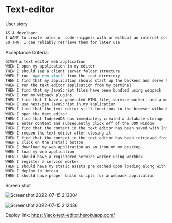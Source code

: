 # Text-editor

User story

```md
AS A developer
I WANT to create notes or code snippets with or without an internet connection
SO THAT I can reliably retrieve them for later use
```

Acceptance Criteria:

```md
GIVEN a text editor web application
WHEN I open my application in my editor
THEN I should see a client server folder structure
WHEN I run `npm run start` from the root directory
THEN I find that my application should start up the backend and serve the client
WHEN I run the text editor application from my terminal
THEN I find that my JavaScript files have been bundled using webpack
WHEN I run my webpack plugins
THEN I find that I have a generated HTML file, service worker, and a manifest file
WHEN I use next-gen JavaScript in my application
THEN I find that the text editor still functions in the browser without errors
WHEN I open the text editor
THEN I find that IndexedDB has immediately created a database storage
WHEN I enter content and subsequently click off of the DOM window
THEN I find that the content in the text editor has been saved with IndexedDB
WHEN I reopen the text editor after closing it
THEN I find that the content in the text editor has been retrieved from our IndexedDB
WHEN I click on the Install button
THEN I download my web application as an icon on my desktop
WHEN I load my web application
THEN I should have a registered service worker using workbox
WHEN I register a service worker
THEN I should have my static assets pre cached upon loading along with subsequent pages and static assets
WHEN I deploy to Heroku
THEN I should have proper build scripts for a webpack application
```

Screen shot 

![Screenshot 2022-07-15 213004](https://user-images.githubusercontent.com/98195209/179214973-3d8becd4-ccef-4460-b360-1ef124da0cbd.png)

![Screenshot 2022-07-15 212436](https://user-images.githubusercontent.com/98195209/179214986-1b5d8899-2188-4574-8ffc-8e5134a74b93.png)

Deploy link: https://jack-text-editor.herokuapp.com/
